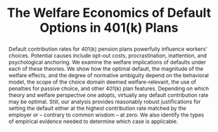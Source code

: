 ---
layout:
title: "The Welfare Economics of Default Options in 401(k) Plans"
description: ""
category: research
published: 1
peer: 1
tags: research
abstract: Default contribution rates for 401(k) pension plans powerfully influence workers’ choices. Potential causes include opt-out costs, procrastination, inattention, and psychological anchoring.  We examine the welfare implications of defaults under each of these theories.  We show how the optimal default, the magnitude of the welfare effects, and the degree of normative ambiguity depend on the behavioral model, the scope of the choice domain deemed welfare-relevant, the use of penalties for passive choice, and other 401(k) plan features.  Depending on which theory and welfare perspective one adopts, virtually any default contribution rate may be optimal.  Still, our analysis provides reasonably robust justifications for setting the default either at the highest contribution rate matched by the employer or &ndash; contrary to common wisdom &ndash; at zero.  We also identify the types of empirical evidence needed to determine which case is applicable.
journal: American Economic Review (September 2015)
data_note: Proprietary data for this paper was generously provided by Brigitte Madrian. 
link: /assets/Defaults-and-Welfare-Complete.pdf
bibtex: "http://andreyfradkin.com/assets/bibtex_papers/welfare_bib.html"
order: -2015
coauthors: (with <a href = "http://www.stanford.edu/~bernheim/">Douglas Bernheim</a> and Igor Popov)
appendix: "/assets/Defaults-and-Welfare-Appendix.pdf"
js: "toggleMe('welfare'); return false;"
js_abbrev: 'welfare'
bib: <br> @article{bernheimfradkinpopov,
  title={The Welfare Economics of Default Options in 401 (k) Plans},
  author={Bernheim, B Douglas and Fradkin, Andrey and Popov, Igor},
  year={2015},
  journal={American Economic Review}}
bibjs: "toggleMe('welfare_bib'); return false;"
bib_abbrev: 'welfare_bib'
---